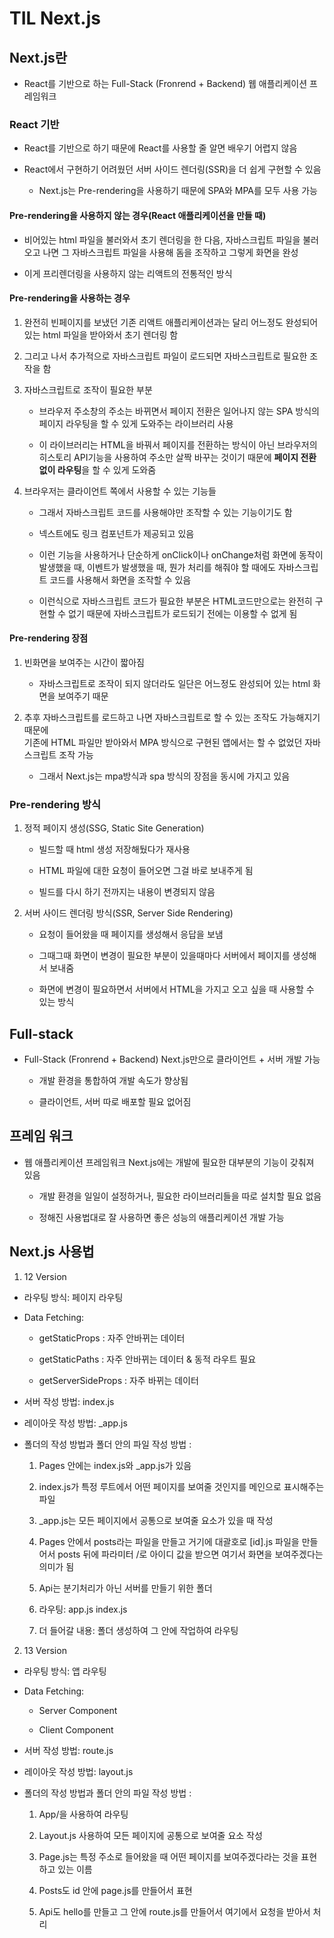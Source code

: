 # TIL Next.js
## Next.js란
* React를 기반으로 하는 Full-Stack (Fronrend + Backend) 웹 애플리케이션 프레임워크

### React 기반
* React를 기반으로 하기 때문에 React를 사용할 줄 알면 배우기 어렵지 않음

* React에서 구현하기 어려웠던 서버 사이드 렌더링(SSR)을 더 쉽게 구현할 수 있음
    * Next.js는 Pre-rendering을 사용하기 때문에 SPA와 MPA를 모두 사용 가능

#### Pre-rendering을 사용하지 않는 경우(React 애플리케이션을 만들 때)
* 비어있는 html 파일을 불러와서 초기 렌더링을 한 다음, 자바스크립트 파일을 불러오고 나면 그 자바스크립트 파일을 사용해 돔을 조작하고 그렇게 화면을 완성

* 이게 프리렌더링을 사용하지 않는 리액트의 전통적인 방식

#### Pre-rendering을 사용하는 경우
1. 완전히 빈페이지를 보냈던 기존 리액트 애플리케이션과는 달리 어느정도 완성되어 있는 html 파일을 받아와서 초기 렌더링 함

2. 그리고 나서 추가적으로 자바스크립트 파일이 로드되면 자바스크립트로 필요한 조작을 함

3. 자바스크립트로 조작이 필요한 부분

    * 브라우저 주소창의 주소는 바뀌면서 페이지 전환은 일어나지 않는 SPA 방식의 페이지 라우팅을 할 수 있게 도와주는 라이브러리 사용

    * 이 라이브러리는 HTML을 바꿔서 페이지를 전환하는 방식이 아닌 브라우저의 히스토리 API기능을 사용하여 주소만 살짝 바꾸는 것이기 때문에 **페이지 전환 없이 라우팅**을 할 수 있게 도와줌

4. 브라우저는 클라이언트 쪽에서 사용할 수 있는 기능들
    * 그래서 자바스크립트 코드를 사용해야만 조작할 수 있는 기능이기도 함

    * 넥스트에도 링크 컴포넌트가 제공되고 있음

    * 이런 기능을 사용하거나 단순하게 onClick이나 onChange처럼 화면에 동작이 발생했을 때, 이벤트가 발생했을 때, 뭔가 처리를 해줘야 할 때에도 자바스크립트 코드를 사용해서 화면을 조작할 수 있음

    * 이런식으로 자바스크립트 코드가 필요한 부분은 HTML코드만으로는 완전히 구현할 수 없기 때문에 자바스크립트가 로드되기 전에는 이용할 수 없게 됨

#### Pre-rendering 장점
1. 빈화면을 보여주는 시간이 짧아짐

    * 자바스크립트로 조작이 되지 않더라도 일단은 어느정도 완성되어 있는 html 화면을 보여주기 때문

2. 추후 자바스크립트를 로드하고 나면 자바스크립트로 할 수 있는 조작도 가능해지기 때문에  
기존에 HTML 파일만 받아와서 MPA 방식으로 구현된 앱에서는 할 수 없었던 자바스크립트 조작 가능
    * 그래서 Next.js는 mpa방식과 spa 방식의 장점을 동시에 가지고 있음

### Pre-rendering 방식
1. 정적 페이지 생성(SSG, Static Site Generation)
    * 빌드할 때 html 생성 저장해뒀다가 재사용

    * HTML 파일에 대한 요청이 들어오면 그걸 바로 보내주게 됨

    * 빌드를 다시 하기 전까지는 내용이 변경되지 않음

2. 서버 사이드 렌더링 방식(SSR, Server Side Rendering)
    * 요청이 들어왔을 때 페이지를 생성해서 응답을 보냄

    * 그때그때 화면이 변경이 필요한 부분이 있을때마다 서버에서 페이지를 생성해서 보내줌

    * 화면에 변경이 필요하면서 서버에서 HTML을 가지고 오고 싶을 때 사용할 수 있는 방식

## Full-stack 
* Full-Stack (Fronrend + Backend) Next.js만으로 클라이언트 + 서버 개발 가능

    * 개발 환경을 통합하여 개발 속도가 향상됨

    * 클라이언트, 서버 따로 배포할 필요 없어짐

## 프레임 워크
* 웹 애플리케이션 프레임워크 Next.js에는 개발에 필요한 대부분의 기능이 갖춰져 있음

    * 개발 환경을 일일이 설정하거나, 필요한 라이브러리들을 따로 설치할 필요 없음

    * 정해진 사용법대로 잘 사용하면 좋은 성능의 애플리케이션 개발 가능

## Next.js 사용법
1. 12 Version
* 라우팅 방식: 페이지 라우팅

* Data Fetching:

    * getStaticProps : 자주 안바뀌는 데이터

    * getStaticPaths : 자주 안바뀌는 데이터 & 동적 라우트 필요

    * getServerSideProps : 자주 바뀌는 데이터

* 서버 작성 방법: index.js

* 레이아웃 작성 방법: _app.js

* 폴더의 작성 방법과 폴더 안의 파일 작성 방법 :
    1. Pages 안에는 index.js와 _app.js가 있음

    2. index.js가 특정 루트에서 어떤 페이지를 보여줄 것인지를 메인으로 표시해주는 파일

    3. _app.js는 모든 페이지에서 공통으로 보여줄 요소가 있을 때 작성

    4. Pages 안에서 posts라는 파일을 만들고 거기에 대괄호로 [id].js 파일을 만들어서 posts 뒤에 파라미터 /로 아이디 값을 받으면 여기서 화면을 보여주겠다는 의미가 됨

    5. Api는 분기처리가 아닌 서버를 만들기 위한 폴더

    6. 라우팅: app.js index.js

    7. 더 들어갈 내용: 폴더 생성하여 그 안에 작업하여 라우팅


2. 13 Version
* 라우팅 방식: 앱 라우팅

* Data Fetching:

    * Server Component

    * Client Component
    
* 서버 작성 방법: route.js

* 레이아웃 작성 방법: layout.js

* 폴더의 작성 방법과 폴더 안의 파일 작성 방법 :
    1. App/을 사용하여 라우팅

    2. Layout.js 사용하여 모든 페이지에 공통으로 보여줄 요소 작성

    3. Page.js는 특정 주소로 들어왔을 때 어떤 페이지를 보여주겠다라는 것을 표현하고 있는 이름

    4. Posts도 id 안에 page.js를 만들어서 표현

    5. Api도 hello를 만들고 그 안에 route.js를 만들어서 여기에서 요청을 받아서 처리
